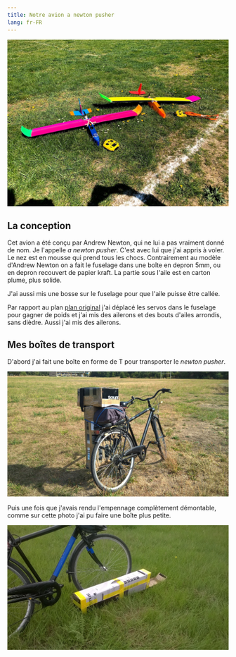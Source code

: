 ```yaml
---
title: Notre avion a newton pusher
lang: fr-FR
---
```


![](newton_pusher_freres.jpg)

## La conception

Cet avion a été conçu par Andrew Newton, qui ne lui a pas vraiment donné de nom. Je l'appelle *a newton pusher*. C'est avec lui que j'ai appris à voler. Le nez est en mousse qui prend tous les chocs.  Contrairement au modèle d'Andrew Newton on a fait le fuselage dans une boîte en depron 5mm, ou en depron recouvert de papier kraft.  La partie sous l'aile est en carton plume, plus solide.

J'ai aussi mis une bosse sur le fuselage pour que l'aile puisse être callée.

Par rapport au plan [plan original](http://newtonairlines.blogspot.com/2015/12/simple-3-channel-trainer.html) j'ai déplacé les servos dans le fuselage pour gagner de poids et j'ai mis des ailerons et des bouts d'ailes arrondis, sans dièdre.  Aussi j'ai mis des ailerons.

## Mes boîtes de transport

D'abord j'ai fait une boîte en forme de T pour transporter le *newton pusher*.

![](T.jpg)

Puis une fois que j'avais rendu l'empennage complètement démontable, comme sur cette photo j'ai pu faire une boîte plus petite.

![](boite_pour_demontable.jpg)
